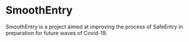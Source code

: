 # SmoothEntry
SmoothEntry is a project aimed at improving the process of SafeEntry in preparation for future waves of Covid-19.
